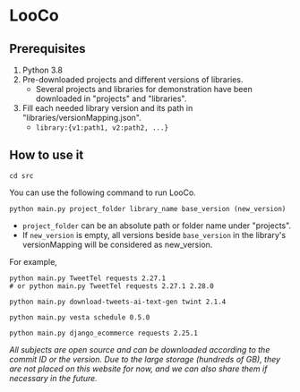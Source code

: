 # LooCo



## Prerequisites

1. Python 3.8
2. Pre-downloaded projects and different versions of libraries.
   - Several projects and libraries for demonstration have been downloaded in "projects" and "libraries".
3. Fill each needed library version and its path in "libraries/versionMapping.json".
   - `library:{v1:path1, v2:path2, ...}`



## How to use it

```
cd src
```

You can use the following command to run LooCo.

```
python main.py project_folder library_name base_version (new_version)
```

- `project_folder` can be an absolute path or folder name under "projects".
- If `new_version` is empty, all versions beside `base_version` in the library's versionMapping will be considered as new_version.

For example,

```shell
python main.py TweetTel requests 2.27.1
# or python main.py TweetTel requests 2.27.1 2.28.0

python main.py download-tweets-ai-text-gen twint 2.1.4

python main.py vesta schedule 0.5.0

python main.py django_ecommerce requests 2.25.1
```



*All subjects are open source and can be downloaded according to the commit ID or the version. Due to the large storage (hundreds of GB), they are not placed on this website for now, and we can also share them if necessary in the future.*